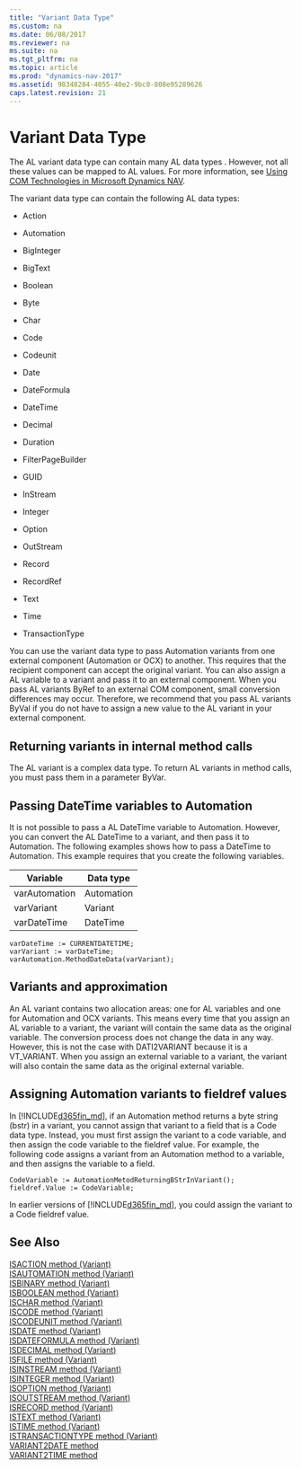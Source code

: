 ```yaml
---
title: "Variant Data Type"
ms.custom: na
ms.date: 06/08/2017
ms.reviewer: na
ms.suite: na
ms.tgt_pltfrm: na
ms.topic: article
ms.prod: "dynamics-nav-2017"
ms.assetid: 98348284-4055-40e2-9bc0-808e95289626
caps.latest.revision: 21
---
```

# Variant Data Type
The AL variant data type can contain many AL data types <!--NAV or any variants from OCX and Automation objects-->. However, not all these values can be mapped to AL values. For more information, see [Using COM Technologies in Microsoft Dynamics NAV](Using-COM-Technologies-in-Microsoft-Dynamics-NAV.md).  

 The variant data type can contain the following AL data types:  

-   Action  

-   Automation  

-   BigInteger  

-   BigText  

-   Boolean  

-   Byte  

-   Char  

-   Code  

-   Codeunit  

-   Date  

-   DateFormula  

-   DateTime  

-   Decimal  

-   Duration  

-   FilterPageBuilder  

-   GUID  

-   InStream  

-   Integer  

-   Option  

-   OutStream  

-   Record  

-   RecordRef  

-   Text  

-   Time  

-   TransactionType  

 You can use the variant data type to pass Automation variants from one external component (Automation or OCX) to another. This requires that the recipient component can accept the original variant. You can also assign a AL variable to a variant and pass it to an external component. When you pass AL variants ByRef to an external COM component, small conversion differences may occur. Therefore, we recommend that you pass AL variants ByVal if you do not have to assign a new value to the AL variant in your external component.  

## Returning variants in internal method calls  
 The AL variant is a complex data type. To return AL variants in method calls, you must pass them in a parameter ByVar.  

## Passing DateTime variables to Automation  
 It is not possible to pass a AL DateTime variable to Automation. However, you can convert the AL DateTime to a variant, and then pass it to Automation. The following examples shows how to pass a DateTime to Automation. This example requires that you create the following variables.  

|Variable|Data type|  
|--------------|---------------|  
|varAutomation|Automation|  
|varVariant|Variant|  
|varDateTime|DateTime|  

```  
varDateTime := CURRENTDATETIME;  
varVariant := varDateTime;  
varAutomation.MethodDateData(varVariant);  
```  

## Variants and approximation  
 An AL variant contains two allocation areas: one for AL variables and one for Automation and OCX variants. This means every time that you assign an AL variable to a variant, the variant will contain the same data as the original variable. The conversion process does not change the data in any way. However, this is not the case with DATI2VARIANT because it is a VT_VARIANT. When you assign an external variable to a variant, the variant will also contain the same data as the original external variable.  

  
## Assigning Automation variants to fieldref values  
 In [!INCLUDE[d365fin_md](../includes/d365fin_md.md)], if an Automation method returns a byte string (bstr) in a variant, you cannot assign that variant to a field that is a Code data type. Instead, you must first assign the variant to a code variable, and then assign the code variable to the fieldref value. For example, the following code assigns a variant from an Automation method to a variable, and then assigns the variable to a field.  
  
```  
CodeVariable := AutomationMetodReturningBStrInVariant();  
fieldref.Value := CodeVariable;  
```  

In earlier versions of [!INCLUDE[d365fin_md](../includes/d365fin_md.md)], you could assign the variant to a Code fieldref value.  
  
## See Also  
 <!--NAV [DATI2VARIANT method](../methods/devenv-DATI2VARIANT-method.md)-->   
 [ISACTION method (Variant)](../methods/devenv-isaction-method-variant.md)   
 [ISAUTOMATION method (Variant)](../methods/devenv-isautomation-method-variant.md)   
 [ISBINARY method (Variant)](../methods/devenv-isbinary-method-variant.md)   
 [ISBOOLEAN method (Variant)](../methods/devenv-isboolean-method-variant.md)   
 [ISCHAR method (Variant)](../methods/devenv-ischar-method-variant.md)   
 [ISCODE method (Variant)](../methods/devenv-iscode-method-variant.md)   
 [ISCODEUNIT method (Variant)](../methods/devenv-iscodeunit-method-variant.md)   
 [ISDATE method (Variant)](../methods/devenv-isdate-method-variant.md)   
 [ISDATEFORMULA method (Variant)](../methods/devenv-isdateformula-method-variant.md)   
 [ISDECIMAL method (Variant)](../methods/devenv-isdecimal-method-variant.md)   
 [ISFILE method (Variant)](../methods/devenv-isfile-method-variant.md)   
 [ISINSTREAM method (Variant)](../methods/devenv-isinstream-method-variant.md)   
 [ISINTEGER method (Variant)](../methods/devenv-isinteger-method-variant.md)   
 [ISOPTION method (Variant)](../methods/devenv-isoption-method-variant.md)   
 [ISOUTSTREAM method (Variant)](../methods/devenv-isoutstream-method-variant.md)   
 [ISRECORD method (Variant)](../methods/devenv-isrecord-method-variant.md)   
 [ISTEXT method (Variant)](../methods/devenv-istext-method-variant.md)   
 [ISTIME method (Variant)](../methods/devenv-istime-method-variant.md)   
 [ISTRANSACTIONTYPE method (Variant)](../methods/devenv-istransactiontype-method-variant.md)   
 [VARIANT2DATE method](../methods/devenv-variant2date-method.md)   
 [VARIANT2TIME method](../methods/devenv-variant2time-method.md)
